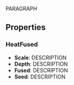 PARAGRAPH

## Properties

### HeatFused 
- **Scale**: DESCRIPTION
- **Depth**: DESCRIPTION
- **Fused**: DESCRIPTION
- **Seed**: DESCRIPTION




